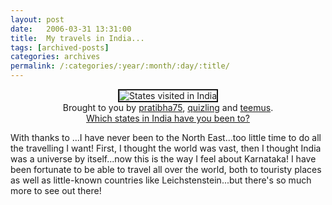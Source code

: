 ```yaml
---
layout: post
date:	2006-03-31 13:31:00
title:  My travels in India...
tags: [archived-posts]
categories: archives
permalink: /:categories/:year/:month/:day/:title/
---
```

<div align='center'>
<img src='http://sumeet.info/India/map.php?visited=AP|KA|TN|KL|MH|OR|WB|MZ|AS|SK|AR|UN|UP|HP|JK|PB|HR|JH|RJ|GJ|GA|DL|MP|CG|BR|CH|PY' style='border:2px solid;' alt='States visited in India' title='States that I have been to in India!' />
<br/>Brought to you by <a href='http://www.livejournal.com/~pratibha75/'>pratibha75</a>, <a href='http://wwww.livejournal.com/~quizling'>quizling</a> and <a href='http://www.livejournal.com/~teemus/'>teemus</a>.<br/>
<a href='http://sumeet.info/India/'>Which states in India have you been to?</a>
</div>

With thanks to <LJ user="usha123">...I have never been to the North East...too little time to do all the travelling I want! First, I thought the world was vast, then I thought India was a universe by itself...now this is the way I feel about Karnataka! I have been fortunate to be able to travel all over the world, both to touristy places as well as little-known countries like Leichstenstein...but there's so much more to see out there!
